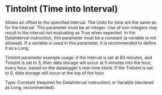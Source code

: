 # TintoInt (Time into Interval)

Allows an offset to the specified Interval. The Units for time are the same as for the Interval. This parameter must be an integer. Use of non-integers may result in the interval not evaluating as True when expected. In the DataInterval instruction, this parameter must be a constant (a variable is not allowed). If a variable is used in this parameter, it is recommended to define it as a Long.

TintoInt parameter example usage: if the Interval is set at 60 minutes, and TintoInt is set to 5, then data storage will occur at 5 minutes into the hour, every hour, based on the datalogger's real-time clock. If the TintoInt is set to 0, data storage will occur at the top of the hour.

Type: Constant (required for DataInterval instruction) or Variable (declared as Long, recommended).

